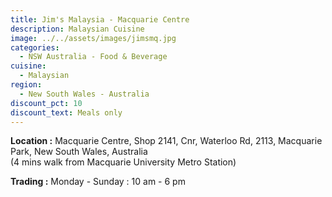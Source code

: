 ```yaml
---
title: Jim's Malaysia - Macquarie Centre
description: Malaysian Cuisine
image: ../../assets/images/jimsmq.jpg
categories:
  - NSW Australia - Food & Beverage
cuisine:
  - Malaysian
region:
  - New South Wales - Australia
discount_pct: 10
discount_text: Meals only
---
```

**Location :** Macquarie Centre, Shop 2141, Cnr, Waterloo Rd, 2113, Macquarie Park, New South Wales, Australia\
(4 mins walk from Macquarie University Metro Station)

**Trading :** Monday - Sunday : 10 am - 6 pm
